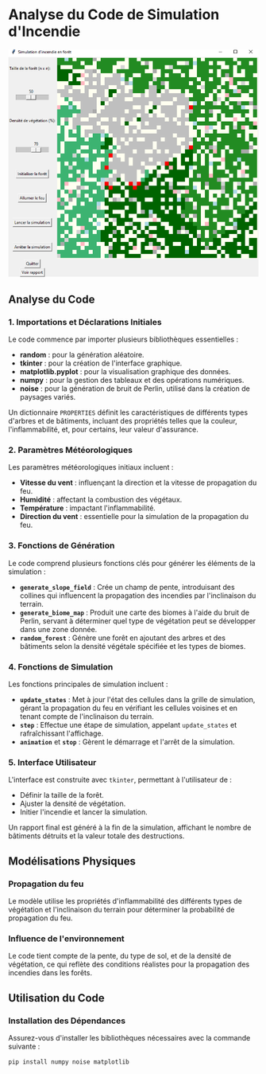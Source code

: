 # Analyse du Code de Simulation d'Incendie

![appfeu](images/app1feu.PNG)

## Analyse du Code

### 1. Importations et Déclarations Initiales
Le code commence par importer plusieurs bibliothèques essentielles :
- **random** : pour la génération aléatoire.
- **tkinter** : pour la création de l'interface graphique.
- **matplotlib.pyplot** : pour la visualisation graphique des données.
- **numpy** : pour la gestion des tableaux et des opérations numériques.
- **noise** : pour la génération de bruit de Perlin, utilisé dans la création de paysages variés.

Un dictionnaire `PROPERTIES` définit les caractéristiques de différents types d'arbres et de bâtiments, incluant des propriétés telles que la couleur, l'inflammabilité, et, pour certains, leur valeur d'assurance.

### 2. Paramètres Météorologiques
Les paramètres météorologiques initiaux incluent :
- **Vitesse du vent** : influençant la direction et la vitesse de propagation du feu.
- **Humidité** : affectant la combustion des végétaux.
- **Température** : impactant l'inflammabilité.
- **Direction du vent** : essentielle pour la simulation de la propagation du feu.

### 3. Fonctions de Génération
Le code comprend plusieurs fonctions clés pour générer les éléments de la simulation :
- **`generate_slope_field`** : Crée un champ de pente, introduisant des collines qui influencent la propagation des incendies par l'inclinaison du terrain.
- **`generate_biome_map`** : Produit une carte des biomes à l'aide du bruit de Perlin, servant à déterminer quel type de végétation peut se développer dans une zone donnée.
- **`random_forest`** : Génère une forêt en ajoutant des arbres et des bâtiments selon la densité végétale spécifiée et les types de biomes.

### 4. Fonctions de Simulation
Les fonctions principales de simulation incluent :
- **`update_states`** : Met à jour l'état des cellules dans la grille de simulation, gérant la propagation du feu en vérifiant les cellules voisines et en tenant compte de l'inclinaison du terrain.
- **`step`** : Effectue une étape de simulation, appelant `update_states` et rafraîchissant l'affichage.
- **`animation`** et **`stop`** : Gèrent le démarrage et l'arrêt de la simulation.

### 5. Interface Utilisateur
L'interface est construite avec `tkinter`, permettant à l'utilisateur de :
- Définir la taille de la forêt.
- Ajuster la densité de végétation.
- Initier l'incendie et lancer la simulation.

Un rapport final est généré à la fin de la simulation, affichant le nombre de bâtiments détruits et la valeur totale des destructions.

## Modélisations Physiques

### Propagation du feu
Le modèle utilise les propriétés d'inflammabilité des différents types de végétation et l'inclinaison du terrain pour déterminer la probabilité de propagation du feu.

### Influence de l'environnement
Le code tient compte de la pente, du type de sol, et de la densité de végétation, ce qui reflète des conditions réalistes pour la propagation des incendies dans les forêts.

## Utilisation du Code

### Installation des Dépendances
Assurez-vous d'installer les bibliothèques nécessaires avec la commande suivante :
```bash
pip install numpy noise matplotlib
